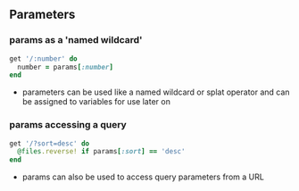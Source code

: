 ## Parameters

### params as a 'named wildcard'

```ruby
get '/:number' do
  number = params[:number]
end
```

- parameters can be used like a named wildcard or splat operator and can be assigned to variables for use later on

### params accessing a query

```ruby
get '/?sort=desc' do 
  @files.reverse! if params[:sort] == 'desc'
end
```

- params can also be used to access query parameters from a URL